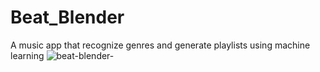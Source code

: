 # Beat_Blender
A music app that recognize genres and generate playlists using machine learning
![beat-blender-](https://github.com/user-attachments/assets/2ee0a36e-8544-4327-a11e-9add743afe1a)
